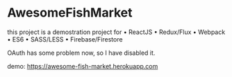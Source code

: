 # AwesomeFishMarket

this project is a demostration project for
•	ReactJS
•	Redux/Flux
•	Webpack
•	ES6
•	SASS/LESS
•	Firebase/Firestore

OAuth has some problem now, so I have disabled it.

demo:
https://awesome-fish-market.herokuapp.com